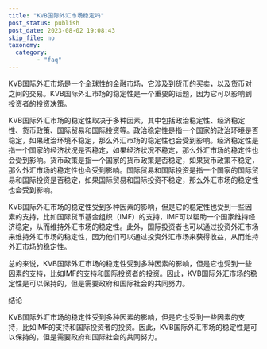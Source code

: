 ```yaml
---
title: "KVB国际外汇市场稳定吗"
post_status: publish
post_date: 2023-08-02 19:08:43
skip_file: no
taxonomy:
  category:
        - "faq"
---
```


KVB国际外汇市场是一个全球性的金融市场，它涉及到货币的买卖，以及货币对之间的交易。KVB国际外汇市场的稳定性是一个重要的话题，因为它可以影响到投资者的投资决策。

KVB国际外汇市场的稳定性取决于多种因素，其中包括政治稳定性、经济稳定性、货币政策、国际贸易和国际投资等。政治稳定性是指一个国家的政治环境是否稳定，如果政治环境不稳定，那么外汇市场的稳定性也会受到影响。经济稳定性是指一个国家的经济状况是否稳定，如果经济状况不稳定，那么外汇市场的稳定性也会受到影响。货币政策是指一个国家的货币政策是否稳定，如果货币政策不稳定，那么外汇市场的稳定性也会受到影响。国际贸易和国际投资是指一个国家的国际贸易和国际投资是否稳定，如果国际贸易和国际投资不稳定，那么外汇市场的稳定性也会受到影响。

KVB国际外汇市场的稳定性受到多种因素的影响，但是它的稳定性也受到一些因素的支持，比如国际货币基金组织（IMF）的支持，IMF可以帮助一个国家维持经济稳定，从而维持外汇市场的稳定性。此外，国际投资者也可以通过投资外汇市场来维持外汇市场的稳定性，因为他们可以通过投资外汇市场来获得收益，从而维持外汇市场的稳定性。

总的来说，KVB国际外汇市场的稳定性受到多种因素的影响，但是它也受到一些因素的支持，比如IMF的支持和国际投资者的投资。因此，KVB国际外汇市场的稳定性是可以保持的，但是需要政府和国际社会的共同努力。

结论

KVB国际外汇市场的稳定性受到多种因素的影响，但是它也受到一些因素的支持，比如IMF的支持和国际投资者的投资。因此，KVB国际外汇市场的稳定性是可以保持的，但是需要政府和国际社会的共同努力。
